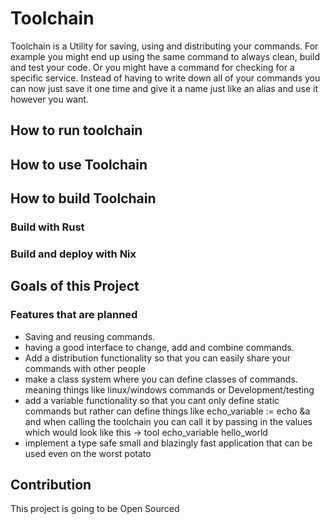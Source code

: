 # Toolchain
Toolchain is a Utility for saving, using and distributing your commands. For example you might end up using the same command to always clean, build and test your code. Or you might have a command for checking for a specific service. Instead of having to write down all of your commands you can now just save it one time and give it a name just like an alias and use it however you want.
## How to run toolchain

## How to use Toolchain

## How to build Toolchain

### Build with Rust

### Build and deploy with Nix

## Goals of this Project

### Features that are planned
- Saving and reusing commands.
- having a good interface to change, add and combine commands.
- Add a distribution functionality so that you can easily share your commands with other people
- make a class system where you can define classes of commands. meaning things like linux/windows commands or Development/testing
- add a variable functionality so that you cant only define static commands but rather can define things like echo_variable := echo &a and when calling the toolchain you can call it by passing in the values which would look like this -> tool echo_variable hello_world
- implement a type safe small and blazingly fast application that can be used even on the worst potato

## Contribution
This project is going to be Open Sourced



